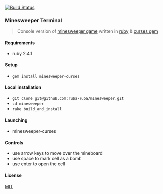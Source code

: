 [![Build Status](https://travis-ci.org/ruba-ruba/minesweeper.svg?branch=master)](https://travis-ci.org/ruba-ruba/minesweeper)

### Minesweeper Terminal
  > Console version of [minesweeper game](https://en.wikipedia.org/wiki/Microsoft_Minesweeper) written in [ruby](https://www.ruby-lang.org/en/) & [curses gem](https://github.com/ruby/curses)

#### Requirements

  - ruby 2.4.1

#### Setup

  - `gem install minesweeper-curses`

#### Local installation

  - `git clone git@github.com:ruba-ruba/minesweeper.git`
  - `cd minesweeper`
  - `rake build_and_install`

#### Launching

  - minesweeper-curses

#### Controls

  - use arrow keys to move over the mineboard
  - use space to mark cell as a bomb
  - use enter to open the cell

#### License

[MIT](https://opensource.org/licenses/MIT)
